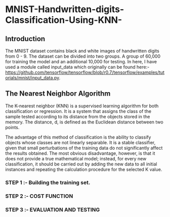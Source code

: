# MNIST-Handwritten-digits-Classification-Using-KNN-

## Introduction
The MNIST dataset contains black and white images of handwritten digits from 0 - 9. The dataset can be divided into two groups. A group of 60,000 for training the model and an additional 10,000 for testing. In here, I have used a module called input_data which originally can be found here:- https://github.com/tensorflow/tensorflow/blob/r0.7/tensorflow/examples/tutorials/mnist/input_data.py. 


## The Nearest Neighbor Algorithm
The K-nearest neighbor (KNN) is a supervised learning algorithm for both classification or
regression. It is a system that assigns the class of the sample tested according to its distance
from the objects stored in the memory.
The distance, d, is defined as the Euclidean distance between two points.

The advantage of this method of classification is the ability to classify objects whose classes are not linearly separable. It is a stable classifier, given that small perturbations of the training data do not significantly affect the results obtained. The most obvious disadvantage, however, is that it does not provide a true mathematical model; instead, for every new classification, it should be carried out by adding the new data to all initial instances and repeating the calculation procedure for the selected K value.

### STEP 1 :- Building the training set.
### STEP 2 :- COST FUNCTION
### STEP 3 :- EVALUATION AND TESTING 







